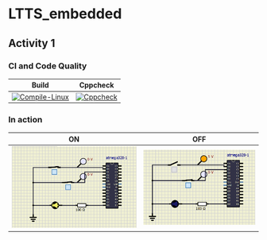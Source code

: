 # LTTS_embedded
## Activity 1
### CI and Code Quality
|Build|Cppcheck|
|:--:|:--:|
|[![Compile-Linux](https://github.com/ShwetaGuptaa/LTTS_embedded/actions/workflows/Compile.yml/badge.svg)](https://github.com/ShwetaGuptaa/LTTS_embedded/actions/workflows/Compile.yml)|[![Cppcheck](https://github.com/ShwetaGuptaa/LTTS_embedded/actions/workflows/CodeQulaity.yml/badge.svg)](https://github.com/ShwetaGuptaa/LTTS_embedded/actions/workflows/CodeQulaity.yml)|
### In action
|ON|OFF|
|:--:|:--:|
|![ON](https://github.com/ShwetaGuptaa/LTTS_embedded/blob/main/simulation/ON.png)|![OFF](https://github.com/ShwetaGuptaa/LTTS_embedded/blob/main/simulation/OFF.png)|



